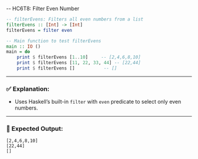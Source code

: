 -- HC6T8: Filter Even Number
```haskell
-- filterEvens: Filters all even numbers from a list
filterEvens :: [Int] -> [Int]
filterEvens = filter even

-- Main function to test filterEvens
main :: IO ()
main = do
    print $ filterEvens [1..10]     -- [2,4,6,8,10]
    print $ filterEvens [11, 22, 33, 44] -- [22,44]
    print $ filterEvens []           -- []
```

---

### ✅ Explanation:

* Uses Haskell’s built-in `filter` with `even` predicate to select only even numbers.

---

### 🧪 Expected Output:

```
[2,4,6,8,10]
[22,44]
[]
```
